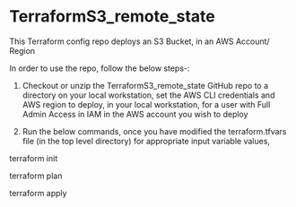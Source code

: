 # TerraformS3_remote_state
This Terraform config repo deploys an S3 Bucket, in an AWS Account/ Region

In order to use the repo, follow the below steps-:

1. Checkout or unzip the TerraformS3_remote_state GitHub repo to a directory on your local workstation, set the AWS CLI credentials and AWS region to deploy, in your local workstation, for a user with Full Admin Access in IAM in the AWS account you wish to deploy

2. Run the below commands, once you have modified the terraform.tfvars file (in the top level directory) for appropriate input variable values,

terraform init

terraform plan

terraform apply
